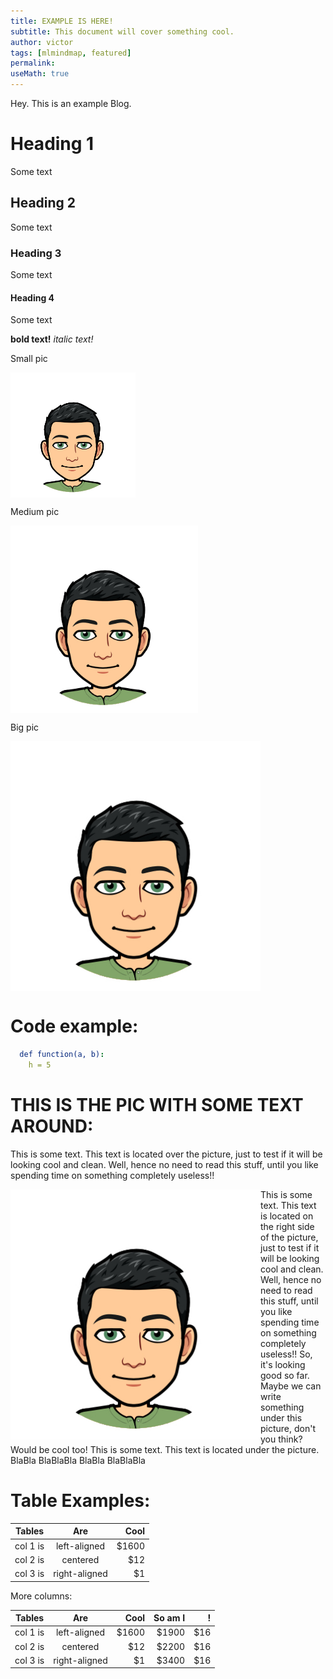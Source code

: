 ```yaml
---
title: EXAMPLE IS HERE!
subtitle: This document will cover something cool.
author: victor
tags: [mlmindmap, featured]
permalink:
useMath: true
---
```


Hey. This is an example Blog.

# Heading 1
Some text

## Heading 2
Some text

### Heading 3
Some text

#### Heading 4
Some text

**bold text!**
*italic text!*


Small pic

<img src="/uploads/andrew.jpeg" alt="Smiley face" align="middle" height="200" width="200">


Medium pic

<img src="/uploads/andrew.jpeg" alt="Smiley face" align="middle" height="300" width="300">

Big pic

<img src="/uploads/andrew.jpeg" alt="Smiley face" align="middle" height="400" width="400">


# Code example:

```yaml
  def function(a, b):
    h = 5
```

# THIS IS THE PIC WITH SOME TEXT AROUND: 

This is some text. This text is located over the picture, just to test if it will be looking cool and clean. Well, hence no need to read this stuff, until you like spending time on something completely useless!!

<img src="/uploads/andrew.jpeg" alt="Smiley face" align="left" height="400" width="400" > This is some text. This text is located on the right side of the picture, just to test if it will be looking cool and clean. Well, hence no need to read this stuff, until you like spending time on something completely useless!! So, it's looking good so far. Maybe we can write something under this picture, don't you think? Would be cool too!
This is some text. This text is located under the picture. BlaBla BlaBlaBla BlaBla BlaBlaBla 




# Table Examples:

| Tables   |      Are      |  Cool |
|----------|:-------------:|------:|
| col 1 is |  left-aligned | $1600 |
| col 2 is |    centered   |   $12 |
| col 3 is | right-aligned |    $1 |


More columns: 

| Tables   |      Are      |  Cool | So am I |  !   |
|----------|:-------------:|------:|--------:|-----:|
| col 1 is |  left-aligned | $1600 |   $1900 |  $16 |
| col 2 is |    centered   |   $12 |  $2200  | $16  |
| col 3 is | right-aligned |    $1 |  $3400  |  $16 |